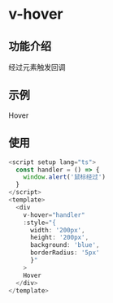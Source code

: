 # v-hover

## 功能介绍

经过元素触发回调

## 示例

<script setup lang="ts">
  const handler = () => {
    window.alert('鼠标经过')
  }
</script>
<div
  v-hover="handler"
  :style="{
    width: '200px',
    height: '200px',
    background: 'blue',
    borderRadius: '5px'
  }"
>
  Hover
</div>

## 使用

```typescript {8}
<script setup lang="ts">
  const handler = () => {
    window.alert('鼠标经过')
  }
</script>
<template>
  <div
    v-hover="handler"
    :style="{
      width: '200px',
      height: '200px',
      background: 'blue',
      borderRadius: '5px'
      }"
    >
    Hover
  </div>
</template>
```
